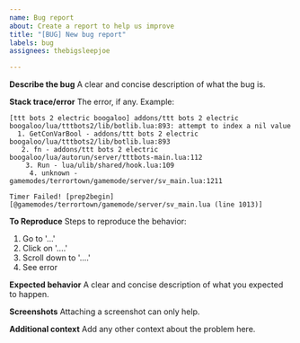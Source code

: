 ```yaml
---
name: Bug report
about: Create a report to help us improve
title: "[BUG] New bug report"
labels: bug
assignees: thebigsleepjoe

---
```


**Describe the bug**
A clear and concise description of what the bug is.

**Stack trace/error**
The error, if any. Example:
```
[ttt bots 2 electric boogaloo] addons/ttt bots 2 electric boogaloo/lua/tttbots2/lib/botlib.lua:893: attempt to index a nil value
  1. GetConVarBool - addons/ttt bots 2 electric boogaloo/lua/tttbots2/lib/botlib.lua:893
   2. fn - addons/ttt bots 2 electric boogaloo/lua/autorun/server/tttbots-main.lua:112
    3. Run - lua/ulib/shared/hook.lua:109
     4. unknown - gamemodes/terrortown/gamemode/server/sv_main.lua:1211

Timer Failed! [prep2begin][@gamemodes/terrortown/gamemode/server/sv_main.lua (line 1013)]
```

**To Reproduce**
Steps to reproduce the behavior:
1. Go to '...'
2. Click on '....'
3. Scroll down to '....'
4. See error

**Expected behavior**
A clear and concise description of what you expected to happen.

**Screenshots**
Attaching a screenshot can only help.

**Additional context**
Add any other context about the problem here.
